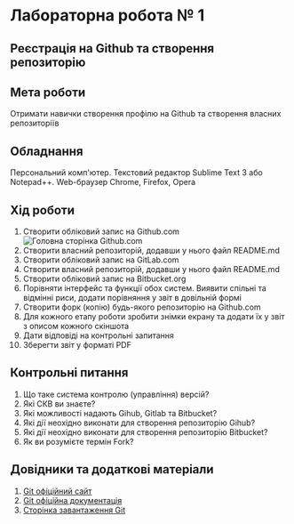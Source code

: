# Лабораторна робота № 1

## Реєстрація на Github та створення репозиторію

## Мета роботи

Отримати навички створення профілю на Github та створення власних репозиторіїв

## Обладнання

Персональний комп'ютер. Текстовий редактор Sublime Text 3 або Notepad++. Web-браузер Chrome, Firefox, Opera

## Хід роботи

1.  Створити обліковий запис на Github.com ![](img/01-010.png "Головна сторінка Github.com")
2.  Створити власний репозиторій, додавши у нього файл README.md
3.  Створити обліковий запис на GitLab.com
4.  Створити власний репозиторій, додавши у нього файл README.md
5.  Створити обліковий запис на Bitbucket.org
6.  Порівняти інтерфейс та функції обох систем. Виявити спільні та відмінні риси, додати порівняння у звіт в довільній формі
7.  Створити форк (копію) будь-якого репозиторію на Github.com
8.  Для кожного етапу роботи зробити знімки екрану та додати їх у звіт з описом кожного скіншота
9.  Дати відповіді на контрольні запитання
10.  Зберегти звіт у форматі PDF

## Контрольні питання

1.  Що таке система контролю (управління) версій?
2.  Які СКВ ви знаєте?
3.  Які можливості надають Gihub, Gitlab та Bitbucket?
4.  Які дії неохідно виконати для створення репозиторію Gihub?
5.  Які дії неохідно виконати для створення репозиторію Bitbucket?
6.  Як ви розумієте термін Fork?

## Довідники та додаткові матеріали

1.  [Git офіційний сайт](https://git-scm.com/)
2.  [Git офіційна документація](https://git-scm.com/doc)
3.  [Сторінка завантаження Git](https://git-scm.com/downloads)


